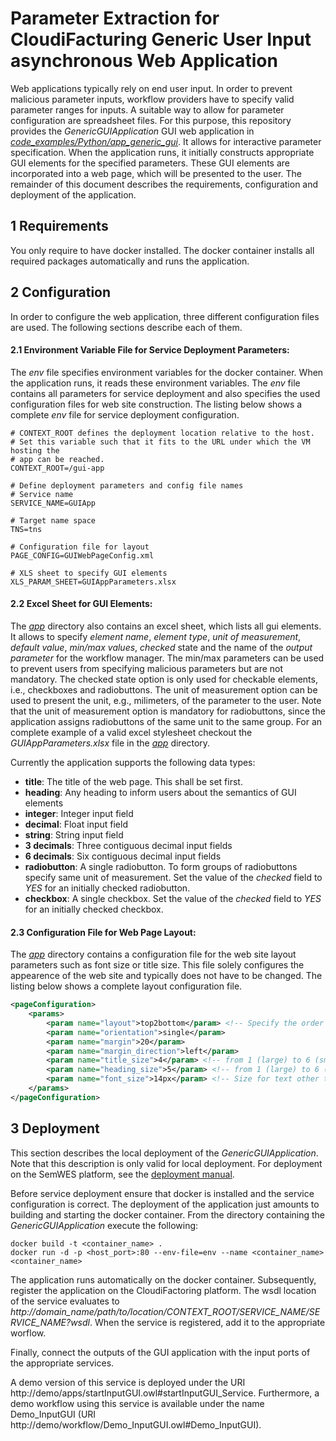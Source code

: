 Parameter Extraction for CloudiFacturing Generic User Input asynchronous Web Application
===

Web applications typically rely on end user input.
In order to prevent malicious parameter inputs, workflow providers have to 
specify valid parameter ranges for inputs.
A suitable way to allow for parameter configuration are spreadsheet files.
For this purpose, this repository provides the _GenericGUIApplication_ 
GUI web application in [_code\_examples/Python/app\_generic\_gui_](../code_examples/Python/app_generic_gui).
It allows for interactive parameter specification. When the application runs, 
it initially constructs appropriate GUI elements for the specified parameters.
These GUI elements are incorporated into a web page, which will be presented to the user.
The remainder of this document describes the requirements, 
configuration and deployment of the application.

1 Requirements
---

You only require to have docker installed.
The docker container installs all required packages automatically and runs the application.

2 Configuration
---
In order to configure the web application, three different configuration files are used.
The following sections describe each of them.

#### 2.1 __Environment Variable File for Service Deployment Parameters:__ 
The _env_ file specifies environment variables for the docker container.
When the application runs, it reads these environment variables.
The _env_ file contains all parameters for service deployment and also specifies 
the used configuration files for web site construction.
The listing below shows a complete _env_ file for service deployment configuration.

```
# CONTEXT_ROOT defines the deployment location relative to the host.
# Set this variable such that it fits to the URL under which the VM hosting the
# app can be reached.
CONTEXT_ROOT=/gui-app

# Define deployment parameters and config file names
# Service name
SERVICE_NAME=GUIApp

# Target name space
TNS=tns

# Configuration file for layout
PAGE_CONFIG=GUIWebPageConfig.xml

# XLS sheet to specify GUI elements
XLS_PARAM_SHEET=GUIAppParameters.xlsx
```

#### 2.2 Excel Sheet for GUI Elements:
The [_app_](../code_examples/Python/app_generic_gui/app) directory also contains an excel sheet, which lists all gui elements.
It allows to specify *element name*, *element type*, *unit of measurement*, *default value*, 
*min/max values*, *checked* state and the name of the *output parameter* for the workflow manager. 
The min/max parameters can be used to prevent users from specifying malicious 
parameters but are not mandatory. 
The checked state option is only used for checkable elements, i.e., checkboxes and radiobuttons. 
The unit of measurement option can be used to present the unit, e.g., milimeters, of the parameter to the user. 
Note that the unit of measurement option is mandatory for radiobuttons, 
since the application assigns radiobuttons of the same unit to the same group. 
For an complete example of a valid excel stylesheet 
checkout the *GUIAppParameters.xlsx* file in the [_app_](../code_examples/Python/app_generic_gui/app) directory.

Currently the application supports the following data types:
+ **title**: The title of the web page. This shall be set first.
+ **heading**: Any heading to inform users about the semantics of GUI elements
+ **integer**: Integer input field
+ **decimal**: Float input field
+ **string**: String input field
+ **3 decimals**: Three contiguous decimal input fields
+ **6 decimals**: Six contiguous decimal input fields
+ **radiobutton**: A single radiobutton. 
To form groups of radiobuttons specify same unit of measurement. 
Set the value of the *checked* field to *YES* for an initially checked radiobutton.
+ **checkbox**: A single checkbox. 
Set the value of the *checked* field to *YES* for an initially checked checkbox.

#### 2.3 Configuration File for Web Page Layout:
The [_app_](../code_examples/Python/app_generic_gui/app) directory contains a configuration file for the web site layout parameters such as font size or title size.
This file solely configures the appearence of the web site and typically does not have to be changed.
The listing below shows a complete layout configuration file.

```XML
<pageConfiguration>
    <params>
        <param name="layout">top2bottom</param> <!-- Specify the order of GUI elements (top2bottom or left2right)-->
        <param name="orientation">single</param>
		<param name="margin">20</param>
		<param name="margin_direction">left</param>
		<param name="title_size">4</param> <!-- from 1 (large) to 6 (small) -->
		<param name="heading_size">5</param> <!-- from 1 (large) to 6 (small) -->
		<param name="font_size">14px</param> <!-- Size for text other than title and headings -->
    </params>
</pageConfiguration>
```

3 Deployment
---
This section describes the local deployment of the _GenericGUIApplication_.
Note that this description is only valid for local deployment.
For deployment on the SemWES platform, see the [deployment manual](../service_implementation/deployment_automated.md).

Before service deployment ensure that docker is installed and the service configuration is correct.
The deployment of the application just amounts to building and starting the docker container.
From the directory containing the _GenericGUIApplication_ execute the following:

```
docker build -t <container_name> .
docker run -d -p <host_port>:80 --env-file=env --name <container_name> <container_name>
```

The application runs automatically on the docker container.
Subsequently, register the application on the CloudiFactoring platform.
The wsdl location of the service evaluates to _http://domain_name/path/to/location/CONTEXT_ROOT/SERVICE_NAME/SERVICE_NAME?wsdl_.
When the service is registered, add it to the appropriate worflow.

Finally, connect the outputs of the GUI application with the input ports of the appropriate services.

A demo version of this service is deployed under the URI http://demo/apps/startInputGUI.owl#startInputGUI_Service.
Furthermore, a demo workflow using this service is available under the name Demo_InputGUI (URI http://demo/workflow/Demo_InputGUI.owl#Demo_InputGUI).
